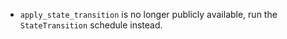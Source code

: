 - `apply_state_transition` is no longer publicly available, run the `StateTransition` schedule instead.
